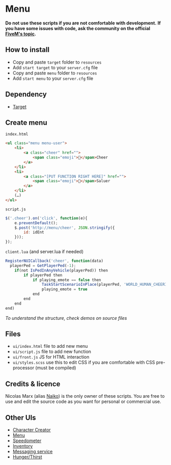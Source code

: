 # Menu

**Do not use these scripts if you are not comfortable with development.**
**If you have some issues with code, ask the community on the official [FiveM's topic](https://forum.fivem.net/t/preview-enhanced-hud/634217).**

## How to install

* Copy and paste ```target``` folder to ```resources```
* Add ```start target``` to your ```server.cfg``` file
* Copy and paste ```menu``` folder to ```resources```
* Add ```start menu``` to your ```server.cfg``` file

## Dependency
* [Target](../target)

## Create menu

```index.html```
```html
<ul class="menu menu-user">
    <li>
        <a class="cheer" href="">
            <span class="emoji">👋</span>Cheer
        </a>
    </li>
    <li>
        <a class="[PUT FUNCTION RIGHT HERE]" href="">
            <span class="emoji">👋</span>Saluer
        </a>
    </li>
    (…)
</ul>
```

```script.js```
```javascript
$('.cheer').on('click', function(e){
    e.preventDefault();
    $.post('http://menu/cheer', JSON.stringify({
        id: idEnt
    }));
});
```

```client.lua``` (and server.lua if needed)
```javascript
RegisterNUICallback('cheer', function(data)
  playerPed = GetPlayerPed(-1);
    if(not IsPedInAnyVehicle(playerPed)) then
        if playerPed then
            if playing_emote == false then
                TaskStartScenarioInPlace(playerPed, 'WORLD_HUMAN_CHEERING', 0, true);
                playing_emote = true
            end
        end
    end
end)
```

*To understand the structure, check demos on source files*

## Files

* ```ui/index.html``` file to add new menu
* ```ui/script.js``` file to add new function
* ```ui/front.js``` JS for HTML interaction
* ```ui/styles.scss``` use this to edit CSS if you are comfortable with CSS pre-processor (must be compiled)

## Credits & licence

Nicolas Marx (alias [Naiko](https://twitter.com/naikzer_)) is the only owner of these scripts. You are free to use and edit the source code as you want for personal or commercial use. 

## Other UIs

* [Character Creator](../skincreator)
* [Menu](../menu)
* [Speedometer](../speedometer) 
* [Inventory]() 
* [Messaging service]() 
* [Hunger/Thirst]() 
